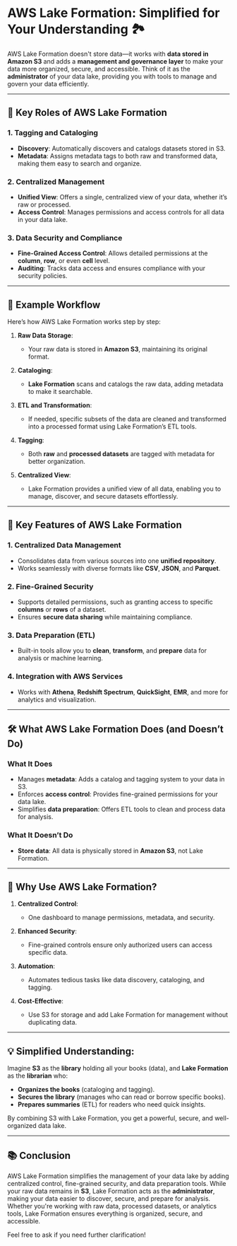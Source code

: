 # AWS Lake Formation: Simplified for Your Understanding 🏞️

AWS Lake Formation doesn't store data—it works with **data stored in Amazon S3** and adds a **management and governance layer** to make your data more organized, secure, and accessible. Think of it as the **administrator** of your data lake, providing you with tools to manage and govern your data efficiently.

---

## 🎯 **Key Roles of AWS Lake Formation**

### 1. **Tagging and Cataloging**

- **Discovery**: Automatically discovers and catalogs datasets stored in S3.
- **Metadata**: Assigns metadata tags to both raw and transformed data, making them easy to search and organize.

### 2. **Centralized Management**

- **Unified View**: Offers a single, centralized view of your data, whether it’s raw or processed.
- **Access Control**: Manages permissions and access controls for all data in your data lake.

### 3. **Data Security and Compliance**

- **Fine-Grained Access Control**: Allows detailed permissions at the **column**, **row**, or even **cell** level.
- **Auditing**: Tracks data access and ensures compliance with your security policies.

---

## 🔄 **Example Workflow**

Here’s how AWS Lake Formation works step by step:

1. **Raw Data Storage**:

   - Your raw data is stored in **Amazon S3**, maintaining its original format.

2. **Cataloging**:

   - **Lake Formation** scans and catalogs the raw data, adding metadata to make it searchable.

3. **ETL and Transformation**:

   - If needed, specific subsets of the data are cleaned and transformed into a processed format using Lake Formation’s ETL tools.

4. **Tagging**:

   - Both **raw** and **processed datasets** are tagged with metadata for better organization.

5. **Centralized View**:
   - Lake Formation provides a unified view of all data, enabling you to manage, discover, and secure datasets effortlessly.

---

## 📌 **Key Features of AWS Lake Formation**

### 1. **Centralized Data Management**

- Consolidates data from various sources into one **unified repository**.
- Works seamlessly with diverse formats like **CSV**, **JSON**, and **Parquet**.

### 2. **Fine-Grained Security**

- Supports detailed permissions, such as granting access to specific **columns** or **rows** of a dataset.
- Ensures **secure data sharing** while maintaining compliance.

### 3. **Data Preparation (ETL)**

- Built-in tools allow you to **clean**, **transform**, and **prepare** data for analysis or machine learning.

### 4. **Integration with AWS Services**

- Works with **Athena**, **Redshift Spectrum**, **QuickSight**, **EMR**, and more for analytics and visualization.

---

## 🛠️ **What AWS Lake Formation Does (and Doesn’t Do)**

### What It Does

- Manages **metadata**: Adds a catalog and tagging system to your data in S3.
- Enforces **access control**: Provides fine-grained permissions for your data lake.
- Simplifies **data preparation**: Offers ETL tools to clean and process data for analysis.

### What It Doesn’t Do

- **Store data**: All data is physically stored in **Amazon S3**, not Lake Formation.

---

## 🌟 **Why Use AWS Lake Formation?**

1. **Centralized Control**:

   - One dashboard to manage permissions, metadata, and security.

2. **Enhanced Security**:

   - Fine-grained controls ensure only authorized users can access specific data.

3. **Automation**:

   - Automates tedious tasks like data discovery, cataloging, and tagging.

4. **Cost-Effective**:
   - Use S3 for storage and add Lake Formation for management without duplicating data.

---

## 💡 **Simplified Understanding:**

Imagine **S3** as the **library** holding all your books (data), and **Lake Formation** as the **librarian** who:

- **Organizes the books** (cataloging and tagging).
- **Secures the library** (manages who can read or borrow specific books).
- **Prepares summaries** (ETL) for readers who need quick insights.

By combining S3 with Lake Formation, you get a powerful, secure, and well-organized data lake.

---

## 📚 **Conclusion**

AWS Lake Formation simplifies the management of your data lake by adding centralized control, fine-grained security, and data preparation tools. While your raw data remains in **S3**, Lake Formation acts as the **administrator**, making your data easier to discover, secure, and prepare for analysis. Whether you're working with raw data, processed datasets, or analytics tools, Lake Formation ensures everything is organized, secure, and accessible.

Feel free to ask if you need further clarification!
